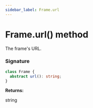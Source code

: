 ```yaml
---
sidebar_label: Frame.url
---
```


# Frame.url() method

The frame's URL.

### Signature

```typescript
class Frame {
  abstract url(): string;
}
```

**Returns:**

string

